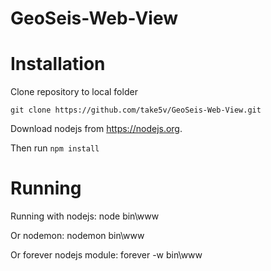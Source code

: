 # GeoSeis-Web-View

# Installation

Clone repository to local folder

`git clone https://github.com/take5v/GeoSeis-Web-View.git`

Download nodejs from https://nodejs.org.

Then run
`npm install`



# Running

Running with nodejs:
    node bin\www
    
Or nodemon:
    nodemon bin\www
    
Or forever nodejs module:
    forever -w bin\www
